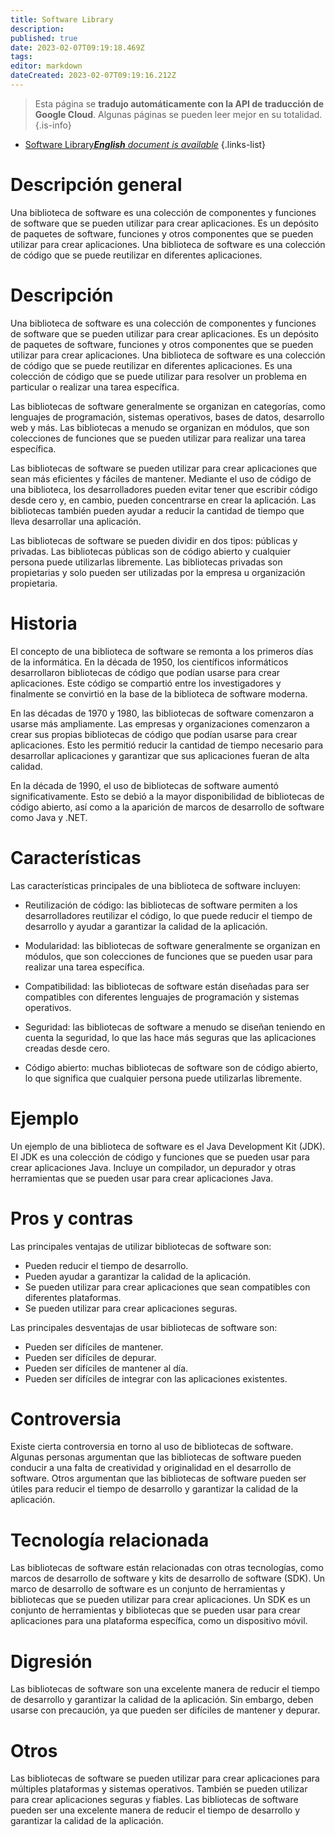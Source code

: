 ```yaml
---
title: Software Library
description: 
published: true
date: 2023-02-07T09:19:18.469Z
tags: 
editor: markdown
dateCreated: 2023-02-07T09:19:16.212Z
---
```


> Esta página se **tradujo automáticamente con la API de traducción de Google Cloud**.
Algunas páginas se pueden leer mejor en su totalidad.{.is-info}



- [Software Library***English** document is available*](/en/Knowledge-base/Dictionary/software-library)
{.links-list}


# Descripción general
Una biblioteca de software es una colección de componentes y funciones de software que se pueden utilizar para crear aplicaciones. Es un depósito de paquetes de software, funciones y otros componentes que se pueden utilizar para crear aplicaciones. Una biblioteca de software es una colección de código que se puede reutilizar en diferentes aplicaciones.

# Descripción
Una biblioteca de software es una colección de componentes y funciones de software que se pueden utilizar para crear aplicaciones. Es un depósito de paquetes de software, funciones y otros componentes que se pueden utilizar para crear aplicaciones. Una biblioteca de software es una colección de código que se puede reutilizar en diferentes aplicaciones. Es una colección de código que se puede utilizar para resolver un problema en particular o realizar una tarea específica.

Las bibliotecas de software generalmente se organizan en categorías, como lenguajes de programación, sistemas operativos, bases de datos, desarrollo web y más. Las bibliotecas a menudo se organizan en módulos, que son colecciones de funciones que se pueden utilizar para realizar una tarea específica.

Las bibliotecas de software se pueden utilizar para crear aplicaciones que sean más eficientes y fáciles de mantener. Mediante el uso de código de una biblioteca, los desarrolladores pueden evitar tener que escribir código desde cero y, en cambio, pueden concentrarse en crear la aplicación. Las bibliotecas también pueden ayudar a reducir la cantidad de tiempo que lleva desarrollar una aplicación.

Las bibliotecas de software se pueden dividir en dos tipos: públicas y privadas. Las bibliotecas públicas son de código abierto y cualquier persona puede utilizarlas libremente. Las bibliotecas privadas son propietarias y solo pueden ser utilizadas por la empresa u organización propietaria.

# Historia
El concepto de una biblioteca de software se remonta a los primeros días de la informática. En la década de 1950, los científicos informáticos desarrollaron bibliotecas de código que podían usarse para crear aplicaciones. Este código se compartió entre los investigadores y finalmente se convirtió en la base de la biblioteca de software moderna.

En las décadas de 1970 y 1980, las bibliotecas de software comenzaron a usarse más ampliamente. Las empresas y organizaciones comenzaron a crear sus propias bibliotecas de código que podían usarse para crear aplicaciones. Esto les permitió reducir la cantidad de tiempo necesario para desarrollar aplicaciones y garantizar que sus aplicaciones fueran de alta calidad.

En la década de 1990, el uso de bibliotecas de software aumentó significativamente. Esto se debió a la mayor disponibilidad de bibliotecas de código abierto, así como a la aparición de marcos de desarrollo de software como Java y .NET.

# Características
Las características principales de una biblioteca de software incluyen:

- Reutilización de código: las bibliotecas de software permiten a los desarrolladores reutilizar el código, lo que puede reducir el tiempo de desarrollo y ayudar a garantizar la calidad de la aplicación.

- Modularidad: las bibliotecas de software generalmente se organizan en módulos, que son colecciones de funciones que se pueden usar para realizar una tarea específica.

- Compatibilidad: las bibliotecas de software están diseñadas para ser compatibles con diferentes lenguajes de programación y sistemas operativos.

- Seguridad: las bibliotecas de software a menudo se diseñan teniendo en cuenta la seguridad, lo que las hace más seguras que las aplicaciones creadas desde cero.

- Código abierto: muchas bibliotecas de software son de código abierto, lo que significa que cualquier persona puede utilizarlas libremente.

# Ejemplo
Un ejemplo de una biblioteca de software es el Java Development Kit (JDK). El JDK es una colección de código y funciones que se pueden usar para crear aplicaciones Java. Incluye un compilador, un depurador y otras herramientas que se pueden usar para crear aplicaciones Java.

# Pros y contras
Las principales ventajas de utilizar bibliotecas de software son:

- Pueden reducir el tiempo de desarrollo.
- Pueden ayudar a garantizar la calidad de la aplicación.
- Se pueden utilizar para crear aplicaciones que sean compatibles con diferentes plataformas.
- Se pueden utilizar para crear aplicaciones seguras.

Las principales desventajas de usar bibliotecas de software son:

- Pueden ser difíciles de mantener.
- Pueden ser difíciles de depurar.
- Pueden ser difíciles de mantener al día.
- Pueden ser difíciles de integrar con las aplicaciones existentes.

# Controversia
Existe cierta controversia en torno al uso de bibliotecas de software. Algunas personas argumentan que las bibliotecas de software pueden conducir a una falta de creatividad y originalidad en el desarrollo de software. Otros argumentan que las bibliotecas de software pueden ser útiles para reducir el tiempo de desarrollo y garantizar la calidad de la aplicación.

# Tecnología relacionada
Las bibliotecas de software están relacionadas con otras tecnologías, como marcos de desarrollo de software y kits de desarrollo de software (SDK). Un marco de desarrollo de software es un conjunto de herramientas y bibliotecas que se pueden utilizar para crear aplicaciones. Un SDK es un conjunto de herramientas y bibliotecas que se pueden usar para crear aplicaciones para una plataforma específica, como un dispositivo móvil.

# Digresión
Las bibliotecas de software son una excelente manera de reducir el tiempo de desarrollo y garantizar la calidad de la aplicación. Sin embargo, deben usarse con precaución, ya que pueden ser difíciles de mantener y depurar.

# Otros
Las bibliotecas de software se pueden utilizar para crear aplicaciones para múltiples plataformas y sistemas operativos. También se pueden utilizar para crear aplicaciones seguras y fiables. Las bibliotecas de software pueden ser una excelente manera de reducir el tiempo de desarrollo y garantizar la calidad de la aplicación.
